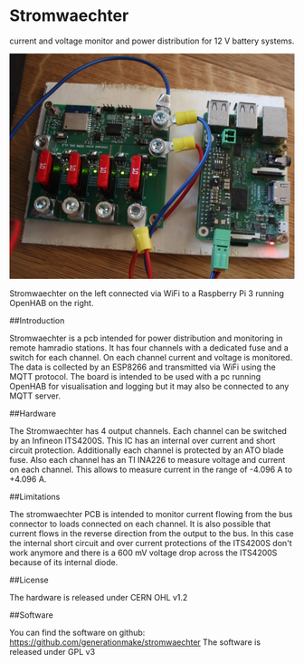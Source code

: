 # Stromwaechter
current and voltage monitor and power distribution for 12 V battery systems.

![Stromwaechter intro](docs/images/stromwaechter_intro.jpg)

Stromwaechter on the left connected via WiFi to a Raspberry Pi 3 running OpenHAB on the right.

##Introduction

Stromwaechter is a pcb intended for power distribution and monitoring in remote hamradio stations. It has four channels with a dedicated fuse and a switch for each channel. On each channel current and voltage is monitored. The data is collected by an ESP8266 and transmitted via WiFi using the MQTT protocol. The board is intended to be used with a pc running OpenHAB for visualisation and logging but it may also be connected to any MQTT server.

##Hardware

The Stromwaechter has 4 output channels. Each channel can be switched by an Infineon ITS4200S. This IC has an internal over current and short circuit protection. Additionally each channel is protected by an ATO blade fuse. Also each channel has an TI INA226 to measure voltage and current on each channel. This allows to measure current in the range of -4.096 A to +4.096 A.

##Limitations

The stromwaechter PCB is intended to monitor current flowing from the bus connector to loads connected on each channel. It is also possible that current flows in the reverse direction from the output to the bus. In this case the internal short circuit and over current protections of the ITS4200S don't work anymore and there is a 600 mV voltage drop across the ITS4200S because of its internal diode.

##License

The hardware is released under CERN OHL v1.2

##Software

You can find the software on github: https://github.com/generationmake/stromwaechter
The software is released under GPL v3
